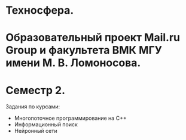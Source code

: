 # Техносфера. 
# Образовательный проект Mail.ru Group и факультета ВМК МГУ имени М. В. Ломоносова. 
# Семестр 2.
Задания по курсами:
- Многопоточное программирование на C++
- Информационный поиск
- Нейронный сети

